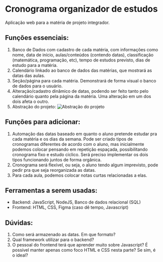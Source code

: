 # Cronograma organizador de estudos
Aplicação web para a matéria de projeto integrador.  
## Funções essenciais:
1.  Banco de Dados com cadastro de cada matéria, com informações como nome, data de início, aulas/conteúdos (contendo datas), classificação (matemática, programação, etc), tempo de estudos previsto, dias de estudo para a matéria.
2.  Calendário linkado ao banco de dados das matérias, que mostrará as datas das aulas.
3.  Seção/página para cada matéria. Demonstrará de forma visual o banco de dados para o usuário.
4.  Alteração/cadastro dinâmico de datas, podendo ser feito tanto pelo calendário quanto pela página da matéria. Uma alteração em um dos dois afeta o outro.
5.  Abstração do projeto: ![Abstração do projeto](https://github.com/potatoo14/ProjetoIntegrador/assets/100155926/771b6100-cb94-4cc5-8821-22e9576782b8)

## Funções para adicionar:
1.  Automação das datas baseado em quanto o aluno pretende estudar pra cada matéria e os dias da semana. Pode ser criado tipos de cronogramas diferentes de acordo com o aluno, mas inicialmente podemos colocar pensando em repetição espaçada, possibilitando cronograma fixo e estudo ciclico. Será preciso implementar os dois tipos funcionando juntos de forma orgânica.
2.  Cronograma será flexível, ou seja, o aluno tendo algum imprevisto, pode pedir pra que seja reorganizada as datas.
3.  Para cada aula, podemos colocar notas curtas relacionadas a elas.


## Ferramentas a serem usadas:
- Backend: JavaScript, NodeJS, Banco de dados relacional (SQL)
- Frontend: HTML, CSS, Figma (caso dê tempo, Javascript)
## Dúvidas:
1.  Como será armazenado as datas. Em que formato?
2.  Qual framework utilizar para o backend?
3.  O pessoal do frontend terá que aprender muito sobre Javascript? É possível manter apenas como foco HTML e CSS nesta parte? Se sim, é o ideal?
